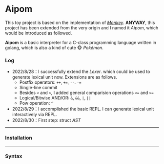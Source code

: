 # Aipom
This toy project is based on the implementation of *[Monkey](https://interpreterbook.com/)*. **ANYWAY**, this project has been extended from the very origin and I named it  *Aipom*, which would be introduced as followed.  

**Aipom** is a basic interpreter for a C-class programming language  written in golang, which is also a kind of cute 🐵 *Pokémon*.

### Log

- 2022/8/28：I successfully extend the *Lexer*. which could be used to generate lexical unit now. Extensions are as follows.
  - Postfix operators: `++`, `+=`, `--`. `-=`
  - Single-line commit
  - Besides `<` and `>`, I added general comparision operations `<=` and `>=`
  - Logical/Bitwise AND/OR: `&`, `&&`, `|`, `||`
  - Pow operation: `^`
- 2022/8/29：I accomplished the basic REPL. I can generate lexical unit interactively via REPL.
- 2022/8/30：First step: struct *AST*

---------

### Installation

-------------

### Syntax


